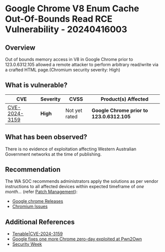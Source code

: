 # Google Chrome V8 Enum Cache Out-Of-Bounds Read RCE Vulnerability  - 20240416003

## Overview

Out of bounds memory access in V8 in Google Chrome prior to 123.0.6312.105 allowed a remote attacker to perform arbitrary read/write via a crafted HTML page.(Chromium security severity: High)

## What is vulnerable?

| CVE                                                             | Severity | CVSS          | Product(s) Affected                       |
| --------------------------------------------------------------- | -------- | ------------- | ----------------------------------------- |
| [CVE-2024-3159](https://nvd.nist.gov/vuln/detail/CVE-2024-3159) | **High** | Not yet rated | **Google Chrome prior to 123.0.6312.105** |

## What has been observed?

There is no evidence of exploitation affecting Western Australian Government networks at the time of publishing.

## Recommendation

The WA SOC recommends administrators apply the solutions as per vendor instructions to all affected devices within expected timeframe of *one month...* (refer [Patch Management](../guidelines/patch-management.md)):

- [Google chrome Releases](https://chromereleases.googleblog.com/2024/04/stable-channel-update-for-desktop.html)
- [Chromium Issues](https://issues.chromium.org/issues/330760873)

## Additional References

- [Tenable|CVE-2024-3159](https://www.tenable.com/cve/CVE-2024-3159)
- [Google fixes one more Chrome zero-day exploited at Pwn2Own](https://www.bleepingcomputer.com/news/security/google-fixes-one-more-chrome-zero-day-exploited-at-pwn2own/#google_vignette)
- [Security Week](https://www.securityweek.com/google-patches-chrome-flaw-that-earned-hackers-42500-at-pwn2own/)

